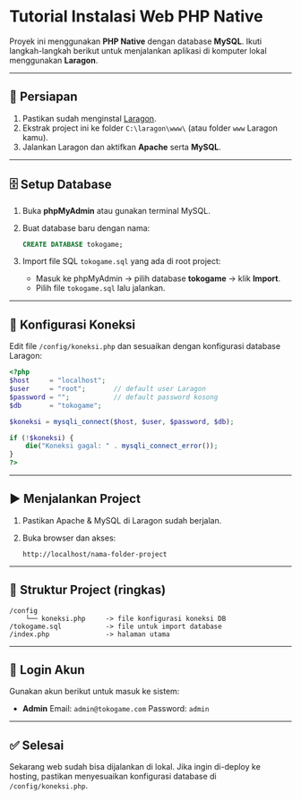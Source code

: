 # Tutorial Instalasi Web PHP Native

Proyek ini menggunakan **PHP Native** dengan database **MySQL**.
Ikuti langkah-langkah berikut untuk menjalankan aplikasi di komputer lokal menggunakan **Laragon**.

---

## 🚀 Persiapan

1. Pastikan sudah menginstal [Laragon](https://laragon.org/download/).
2. Ekstrak project ini ke folder `C:\laragon\www\` (atau folder `www` Laragon kamu).
3. Jalankan Laragon dan aktifkan **Apache** serta **MySQL**.

---

## 🗄️ Setup Database

1. Buka **phpMyAdmin** atau gunakan terminal MySQL.
2. Buat database baru dengan nama:

   ```sql
   CREATE DATABASE tokogame;
   ```
3. Import file SQL `tokogame.sql` yang ada di root project:

   * Masuk ke phpMyAdmin → pilih database **tokogame** → klik **Import**.
   * Pilih file `tokogame.sql` lalu jalankan.

---

## 🔧 Konfigurasi Koneksi

Edit file `/config/koneksi.php` dan sesuaikan dengan konfigurasi database Laragon:

```php
<?php
$host     = "localhost";
$user     = "root";       // default user Laragon
$password = "";           // default password kosong
$db       = "tokogame";

$koneksi = mysqli_connect($host, $user, $password, $db);

if (!$koneksi) {
    die("Koneksi gagal: " . mysqli_connect_error());
}
?>
```

---

## ▶️ Menjalankan Project

1. Pastikan Apache & MySQL di Laragon sudah berjalan.
2. Buka browser dan akses:

   ```
   http://localhost/nama-folder-project
   ```

---

## 📂 Struktur Project (ringkas)

```
/config
    └── koneksi.php     -> file konfigurasi koneksi DB
/tokogame.sql           -> file untuk import database
/index.php              -> halaman utama
```

---

## 🔑 Login Akun

Gunakan akun berikut untuk masuk ke sistem:

* **Admin**
  Email: `admin@tokogame.com`
  Password: `admin`

---

## ✅ Selesai

Sekarang web sudah bisa dijalankan di lokal.
Jika ingin di-deploy ke hosting, pastikan menyesuaikan konfigurasi database di `/config/koneksi.php`.

